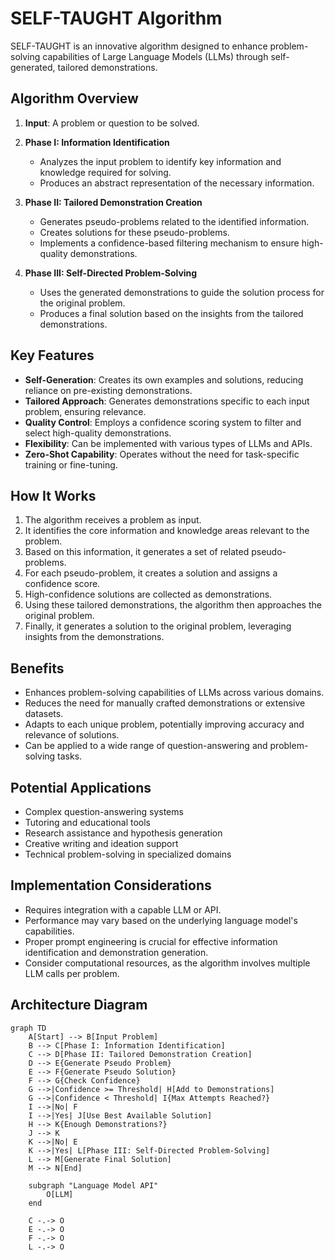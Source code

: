 # SELF-TAUGHT Algorithm

SELF-TAUGHT is an innovative algorithm designed to enhance problem-solving capabilities of Large Language Models (LLMs) through self-generated, tailored demonstrations.

## Algorithm Overview

1. **Input**: A problem or question to be solved.

2. **Phase I: Information Identification**
   - Analyzes the input problem to identify key information and knowledge required for solving.
   - Produces an abstract representation of the necessary information.

3. **Phase II: Tailored Demonstration Creation**
   - Generates pseudo-problems related to the identified information.
   - Creates solutions for these pseudo-problems.
   - Implements a confidence-based filtering mechanism to ensure high-quality demonstrations.

4. **Phase III: Self-Directed Problem-Solving**
   - Uses the generated demonstrations to guide the solution process for the original problem.
   - Produces a final solution based on the insights from the tailored demonstrations.

## Key Features

- **Self-Generation**: Creates its own examples and solutions, reducing reliance on pre-existing demonstrations.
- **Tailored Approach**: Generates demonstrations specific to each input problem, ensuring relevance.
- **Quality Control**: Employs a confidence scoring system to filter and select high-quality demonstrations.
- **Flexibility**: Can be implemented with various types of LLMs and APIs.
- **Zero-Shot Capability**: Operates without the need for task-specific training or fine-tuning.

## How It Works

1. The algorithm receives a problem as input.
2. It identifies the core information and knowledge areas relevant to the problem.
3. Based on this information, it generates a set of related pseudo-problems.
4. For each pseudo-problem, it creates a solution and assigns a confidence score.
5. High-confidence solutions are collected as demonstrations.
6. Using these tailored demonstrations, the algorithm then approaches the original problem.
7. Finally, it generates a solution to the original problem, leveraging insights from the demonstrations.

## Benefits

- Enhances problem-solving capabilities of LLMs across various domains.
- Reduces the need for manually crafted demonstrations or extensive datasets.
- Adapts to each unique problem, potentially improving accuracy and relevance of solutions.
- Can be applied to a wide range of question-answering and problem-solving tasks.

## Potential Applications

- Complex question-answering systems
- Tutoring and educational tools
- Research assistance and hypothesis generation
- Creative writing and ideation support
- Technical problem-solving in specialized domains

## Implementation Considerations

- Requires integration with a capable LLM or API.
- Performance may vary based on the underlying language model's capabilities.
- Proper prompt engineering is crucial for effective information identification and demonstration generation.
- Consider computational resources, as the algorithm involves multiple LLM calls per problem.

## Architecture Diagram
```mermaid
graph TD
    A[Start] --> B[Input Problem]
    B --> C[Phase I: Information Identification]
    C --> D[Phase II: Tailored Demonstration Creation]
    D --> E{Generate Pseudo Problem}
    E --> F{Generate Pseudo Solution}
    F --> G{Check Confidence}
    G -->|Confidence >= Threshold| H[Add to Demonstrations]
    G -->|Confidence < Threshold| I{Max Attempts Reached?}
    I -->|No| F
    I -->|Yes| J[Use Best Available Solution]
    H --> K{Enough Demonstrations?}
    J --> K
    K -->|No| E
    K -->|Yes| L[Phase III: Self-Directed Problem-Solving]
    L --> M[Generate Final Solution]
    M --> N[End]

    subgraph "Language Model API"
        O[LLM]
    end

    C -.-> O
    E -.-> O
    F -.-> O
    L -.-> O
```
